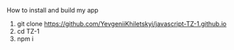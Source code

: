 How to install and build my app

1. git clone https://github.com/YevgeniiKhiletskyi/javascript-TZ-1.github.io
2. cd TZ-1
3. npm i
